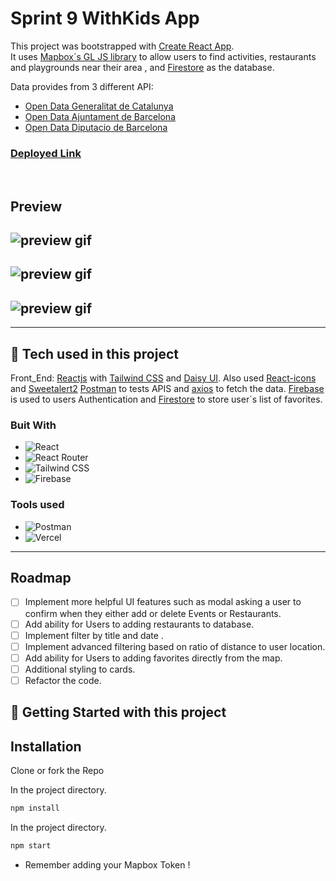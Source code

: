 # Sprint 9 WithKids App

This project was bootstrapped with [Create React App](https://github.com/facebook/create-react-app).
<br>
It uses [Mapbox´s GL JS library](https://docs.mapbox.com/#maps) to allow users to find activities, restaurants and playgrounds near their area , and [Firestore](https://firebase.google.com/docs/firestore) as the database.

Data provides from 3 different API:
* [Open Data Generalitat de Catalunya](https://analisi.transparenciacatalunya.cat)
* [Open Data Ajuntament de Barcelona](https://opendata-ajuntament.barcelona.cat)
* [Open Data Diputacio de Barcelona](https://do.diba.cat/api/)

### [Deployed Link](https://withkids.vercel.app/)
<br>

## **Preview**
## ![preview gif](src/assets/preview/withkids-preview.gif)
## ![preview gif](src/assets/preview/withkids-preview2.gif)
## ![preview gif](src/assets/preview/withkids-preview3.gif) 

---

## :wrench: **Tech used in this project**
Front_End: [Reactjs]() with [Tailwind CSS]() and [Daisy UI]().  Also used [React-icons]() and [Sweetalert2]()
[Postman]() to tests APIS and [axios]() to fetch the data.
[Firebase]() is used to users Authentication and [Firestore]() to store user´s list of favorites.


### Buit With

* ![React](https://img.shields.io/badge/React-20232A?style=for-the-badge&logo=react&logoColor=61DAFB)
* ![React Router](https://img.shields.io/badge/React_Router-CA4245?style=for-the-badge&logo=react-router&logoColor=white)
* ![Tailwind CSS](https://img.shields.io/badge/Tailwind_CSS-38B2AC?style=for-the-badge&logo=tailwind-css&logoColor=white)
* ![Firebase](https://img.shields.io/badge/firebase-ffca28?style=for-the-badge&logo=firebase&logoColor=black)

### Tools used

* ![Postman](https://img.shields.io/badge/Postman-FF6C37?style=flat-square&logo=postman&logoColor=white)
* ![Vercel](https://img.shields.io/badge/Vercel-000000?style=for-the-badge&logo=vercel&logoColor=white)


---

<!-- ROADMAP -->
## Roadmap

- [ ] Implement more helpful UI features such as modal asking a user to confirm when they either add or delete Events or Restaurants.
- [ ] Add ability for Users to adding restaurants to database.
- [ ] Implement  filter by title and date . 
- [ ] Implement advanced filtering  based on ratio of distance to user location. 
- [ ] Add ability for Users to adding favorites directly from the map.
- [ ] Additional styling to cards.
- [ ] Refactor the code.

## :seedling: **Getting Started with this project**

## Installation

Clone or fork the Repo

In the project directory.

```bash
npm install
```

In the project directory.

```bash
npm start
```
* Remember adding your Mapbox Token !
